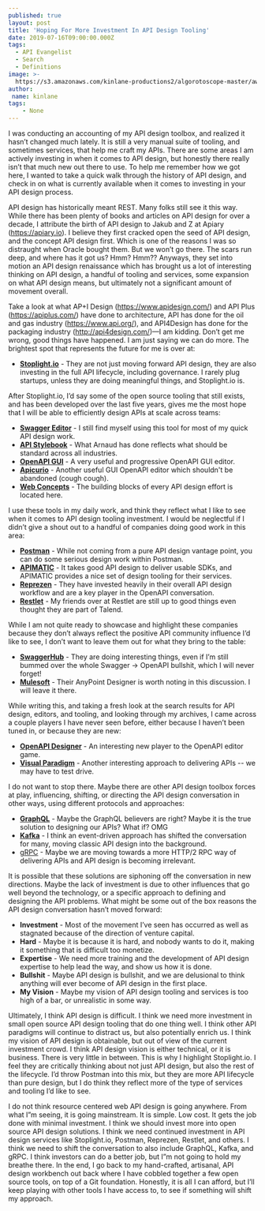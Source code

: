 ```yaml
---
published: true
layout: post
title: 'Hoping For More Investment In API Design Tooling'
date: 2019-07-16T09:00:00.000Z
tags:
  - API Evangelist
  - Search
  - Definitions
image: >-
  https://s3.amazonaws.com/kinlane-productions2/algorotoscope-master/aws-s3-stories-new-68-158-800-500-0-max-0-1--1.jpg
author:
 name: kinlane
tags:
    - None
---
```

I was conducting an accounting of my API design toolbox, and realized it hasn’t changed much lately. It is still a very manual suite of tooling, and sometimes services, that help me craft my APIs. There are some areas I am actively investing in when it comes to API design, but honestly there really isn’t that much new out there to use. To help me remember how we got here, I wanted to take a quick walk through the history of API design, and check in on what is currently available when it comes to investing in your API design process.

API design has historically meant REST. Many folks still see it this way. While there has been plenty of books and articles on API design for over a decade, I attribute the birth of API design to Jakub and Z at Apiary (https://apiary.io). I believe they first cracked open the seed of API design, and the concept API design first. Which is one of the reasons I was so distraught when Oracle bought them. But we won’t go there. The scars run deep, and where has it got us? Hmm? Hmm?? Anyways, they set into motion an API design renaissance which has brought us a lot of interesting thinking on API design, a handful of tooling and services, some expansion on what API design means, but ultimately not a significant amount of movement overall.

Take a look at what AP+I Design (https://www.apidesign.com/) and API Plus (https://apiplus.com/) have done to architecture, API has done for the oil and gas industry (https://www.api.org/), and API4Design has done for the packaging industry (http://api4design.com/)—I am kidding. Don’t get me wrong, good things have happened. I am just saying we can do more. The brightest spot that represents the future for me is over at:

- [**Stoplight.io**](http://stoplight.io) - They are not just moving forward API design, they are also investing in the full API lifecycle, including governance. I rarely plug startups, unless they are doing meaningful things, and Stoplight.io is.

After Stoplight.io, I’d say some of the open source tooling that still exists, and has been developed over the last five years, gives me the most hope that I will be able to efficiently design APIs at scale across teams:

- [**Swagger Editor**](https://editor.swagger.io/) - I still find myself using this tool for most of my quick API design work.
- [**API Stylebook**](http://apistylebook.com/) - What Arnaud has done reflects what should be standard across all industries.
- [**OpenAPI GUI**](https://mermade.github.io/openapi-gui/) - A very useful and progressive OpenAPI GUI editor.
- [**Apicurio**](https://www.apicur.io/) - Another useful GUI OpenAPI editor which shouldn't be abandoned (cough cough).
- [**Web Concepts**](http://webconcepts.info/) - The building blocks of every API design effort is located here.

I use these tools in my daily work, and think they reflect what I like to see when it comes to API design tooling investment. I would be neglectful if I didn’t give a shout out to a handful of companies doing good work in this area:

- [**Postman**](https://www.getpostman.com/) - While not coming from a pure API design vantage point, you can do some serious design work within Postman.
- [**APIMATIC**](https://www.apimatic.io/) - It takes good API design to deliver usable SDKs, and APIMATIC provides a nice set of design tooling for their services.
- [**Reprezen**](https://www.reprezen.com/) - They have invested heavily in their overall API design workflow and are a key player in the OpenAPI conversation.
- [**Restlet**](https://restlet.com/) - My friends over at Restlet are still up to good things even thought they are part of Talend.

While I am not quite ready to showcase and highlight these companies because they don’t always reflect the positive API community influence I’d like to see, I don’t want to leave them out for what they bring to the table:

- [**SwaggerHub**](https://app.swaggerhub.com/) - They are doing interesting things, even if I’m still bummed over the whole Swagger -> OpenAPI bullshit, which I will never forget!
- [**Mulesoft**](https://www.mulesoft.com/platform/api/anypoint-designer) - Their AnyPoint Designer is worth noting in this discussion. I will leave it there.

While writing this, and taking a fresh look at the search results for API design, editors, and tooling, and looking through my archives, I came across a couple players I have never seen before, either because I haven’t been tuned in, or because they are new:

- [**OpenAPI Designer**](https://openapi.design/#/about) - An interesting new player to the OpenAPI editor game.
- [**Visual Paradigm**](https://visual-paradigm.com/features/code-engineering-tools/#rest-api-generation) - Another interesting approach to delivering APIs -- we may have to test drive.

I do not want to stop there. Maybe there are other API design toolbox forces at play, influencing, shifting, or directing the API design conversation in other ways, using different protocols and approaches:

- [**GraphQL**](https://graphql.org/) - Maybe the GraphQL believers are right? Maybe it is the true solution to designing our APIs? What if? OMG
- [**Kafka**](https://kafka.apache.org/) - I think an event-driven approach has shifted the conversation for many, moving classic API design into the background.
- [gRPC](https://grpc.io/) - Maybe we are moving towards a more HTTP/2 RPC way of delivering APIs and API design is becoming irrelevant.

It is possible that these solutions are siphoning off the conversation in new directions. Maybe the lack of investment is due to other influences that go well beyond the technology, or a specific approach to defining and designing the API problems. What might be some out of the box reasons the API design conversation hasn’t moved forward:

- **Investment** -  Most of the movement I’ve seen has occurred as well as stagnated because of the direction of venture capital.
- **Hard** - Maybe it is because it is hard, and nobody wants to do it, making it something that is difficult too monetize.
- **Expertise** - We need more training and the development of API design expertise to help lead the way, and show us how it is done.
- **Bullshit** - Maybe API design is bullshit, and we are delusional to think anything will ever become of API design in the first place.
- **My Vision** - Maybe my vision of API design tooling and services is too high of a bar, or unrealistic in some way.

Ultimately, I think API design is difficult. I think we need more investment in small open source API design tooling that do one thing well. I think other API paradigms will continue to distract us, but also potentially enrich us. I think my vision of API design is obtainable, but out of view of the current investment crowd. I think API design vision is either technical, or it is business. There is very little in between. This is why I highlight Stoplight.io. I feel they are critically thinking about not just API design, but also the rest of the lifecycle. I’d throw Postman into this mix, but they are more API lifecycle than pure design, but I do think they reflect more of the type of services and tooling I’d like to see.

I do not think resource centered web API design is going anywhere. From what I”m seeing, it is going mainstream. It is simple. Low cost. It gets the job done with minimal investment. I think we should invest more into open source API design solutions. I think we need continued investment in API design services like Stoplight.io, Postman, Reprezen, Restlet, and others. I think we need to shift the conversation to also include GraphQL, Kafka, and gRPC. I think investors can do a better job, but I”m not going to hold my breathe there. In the end, I go back to my hand-crafted, artisanal, API design workbench out back where I have cobbled together a few open source tools, on top of a Git foundation. Honestly, it is all I can afford, but I’ll keep playing with other tools I have access to, to see if something will shift my approach.
